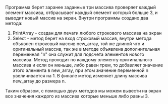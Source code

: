 Программа берет заранее заданные три массива проверяет каждый элемент массива, отбрасывает каждый элемент который больше 3, и выводит новый массив на экран.
Внутри программы создано два метода:
1. PrintArray - создан для печати любого строкового массива на экран
2. Select - метод берет на вход строковый массив, внутри метода объявлен строковый массив new_array, той же длиной что и оригинальный массив, так же в методе объявлена дополнительная переменная "n" она служит для подсчета элементов нового массива. Метод проходит по каждому элементу оригинального массива и если он меньше, либо равен трем, то добавляет значение этого элемента в new_array, при этом значение переменной n увеличивается на 1. В финале метод изменяет длину массива new_array до размера n.

Таким образом, с помощью двух методов мы можем вывести на экран все значения каждого из массива которые меньше либо равны 3.
